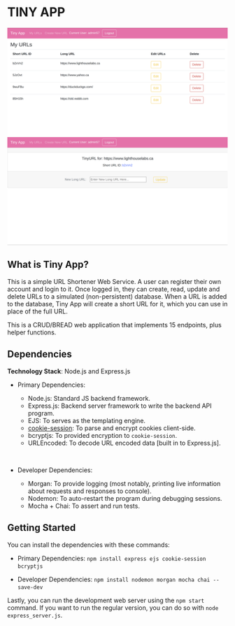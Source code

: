 # TINY APP

![Tiny App: URL List Page](./Docs/Tiny-App-URLs-Page.png)
![Tiny App: Update Page](./Docs/Tiny-App-Update-Page.png)

## What is Tiny App?

This is a simple URL Shortener Web Service. A user can register their own account and login to it. Once logged in, they can create, read, update and delete URLs to a simulated (non-persistent) database. When a URL is added to the database, Tiny App will create a short URL for it, which you can use in place of the full URL.

This is a CRUD/BREAD web application that implements 15 endpoints, plus helper functions.


## Dependencies

**Technology Stack**: Node.js and Express.js

* Primary Dependencies:

  - Node.js: Standard JS backend framework.
  - Express.js: Backend server framework to write the backend API program.
  - EJS: To serves as the templating engine.
  - [cookie-session](https://github.com/expressjs/cookie-session): To parse and encrypt cookies client-side.
  - bcryptjs:  To provided encryption to `cookie-session`.
  - URLEncoded: To decode URL encoded data [built in to Express.js].

<br>

* Developer Dependencies:

  - Morgan: To provide logging (most notably, printing live information about requests and responses to console).
  - Nodemon: To auto-restart the program during debugging sessions.
  - Mocha + Chai: To assert and run tests.


## Getting Started

You can install the dependencies with these commands:

* Primary Dependencies: `npm install express ejs cookie-session bcryptjs`

* Developer Dependencies: `npm install nodemon morgan mocha chai --save-dev`

Lastly, you can run the development web server using the `npm start` command. If you want to run the regular version, you can do so with `node express_server.js`.








